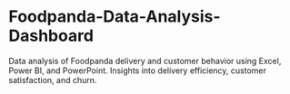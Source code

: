 # Foodpanda-Data-Analysis-Dashboard
Data analysis of Foodpanda delivery and customer behavior using Excel, Power BI, and PowerPoint. Insights into delivery efficiency, customer satisfaction, and churn.
